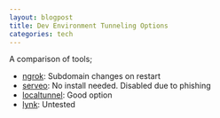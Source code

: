 ```yaml
---
layout: blogpost
title: Dev Environment Tunneling Options
categories: tech
---
```


A comparison of tools;

- [ngrok](https://ngrok.com/): Subdomain changes on restart
- [serveo](http://www.serveo.net/): No install needed. Disabled due to phishing
- [localtunnel](https://localtunnel.github.io/www/): Good option
- [lynk](https://lynk.sh/): Untested
